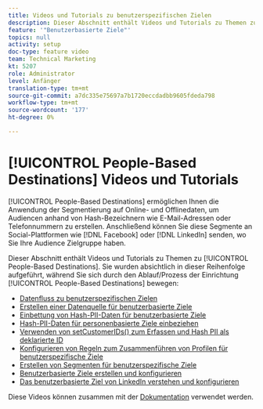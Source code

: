 ```yaml
---
title: Videos und Tutorials zu benutzerspezifischen Zielen
description: Dieser Abschnitt enthält Videos und Tutorials zu Themen zu benutzerbasierten Zielen.
feature: '"Benutzerbasierte Ziele"'
topics: null
activity: setup
doc-type: feature video
team: Technical Marketing
kt: 5207
role: Administrator
level: Anfänger
translation-type: tm+mt
source-git-commit: a7dc335e75697a7b1720eccdadbb9605fdeda798
workflow-type: tm+mt
source-wordcount: '177'
ht-degree: 0%

---
```



# [!UICONTROL People-Based Destinations] Videos und Tutorials

[!UICONTROL People-Based Destinations] ermöglichen Ihnen die Anwendung der Segmentierung auf Online- und Offlinedaten, um Audiencen anhand von Hash-Bezeichnern wie E-Mail-Adressen oder Telefonnummern zu erstellen. Anschließend können Sie diese Segmente an Social-Plattformen wie [!DNL Facebook] oder [!DNL LinkedIn] senden, wo Sie Ihre Audience Zielgruppe haben.

Dieser Abschnitt enthält Videos und Tutorials zu Themen zu [!UICONTROL People-Based Destinations]. Sie wurden absichtlich in dieser Reihenfolge aufgeführt, während Sie sich durch den Ablauf/Prozess der Einrichtung [!UICONTROL People-Based Destinations] bewegen:

* [Datenfluss zu benutzerspezifischen Zielen](people-based-destinations-data-flow.md)
* [Erstellen einer Datenquelle für benutzerbasierte Ziele](creating-a-data-source-for-people-based-destinations.md)
* [Einbettung von Hash-PII-Daten für benutzerbasierte Ziele](understanding-hashed-pii-data-ingestion-for-people-based-destinations.md)
* [Hash-PII-Daten für personenbasierte Ziele einbeziehen](ingesting-hashed-pii-for-people-based-destinations.md)
* [Verwenden von setCustomerIDs() zum Erfassen und Hash PII als deklarierte ID](using-setcustomerids-to-ingest-and-hash-pii-as-a-declared-id.md)
* [Konfigurieren von Regeln zum Zusammenführen von Profilen für benutzerspezifische Ziele](configuring-profile-merge-rules-for-people-based-destinations.md)
* [Erstellen von Segmenten für benutzerspezifische Ziele](creating-segments-for-people-based-destinations.md)
* [Benutzerbasierte Ziele erstellen und konfigurieren](create-and-configure-people-based-destinations.md)
* [Das benutzerbasierte Ziel von LinkedIn verstehen und konfigurieren](understanding-and-configuring-the-linkedin-pbd.md)

Diese Videos können zusammen mit der [Dokumentation](https://docs.adobe.com/content/help/en/audience-manager/user-guide/features/destinations/people-based/people-based-destinations-overview.html) verwendet werden.
